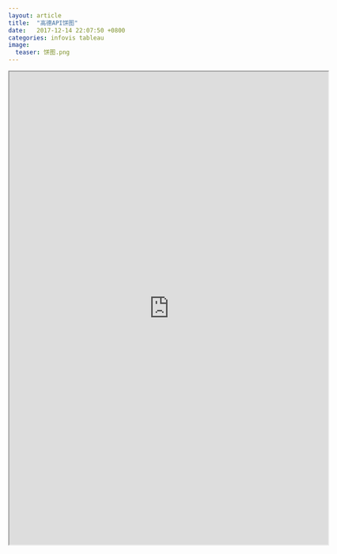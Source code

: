 ```yaml
---
layout: article
title:  "高德API饼图"
date:   2017-12-14 22:07:50 +0800
categories: infovis tableau
image:
  teaser: 饼图.png
---
```


<div>
<iframe src="https://public.tableau.com/shared/KF6T5FB28?:display_count=yes"
 width="645" height="955"></iframe>
</div>
